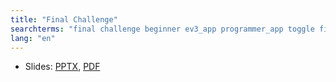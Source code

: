 ```yaml
---
title: "Final Challenge"
searchterms: "final challenge beginner ev3_app programmer_app toggle final_challenge"
lang: "en"
---
```


 
 <ul>
 <li class="ng-binding">Slides:
 <a href="TabletLessons/tablet/beginner/FinalChallenge.pptx">PPTX</a>,
 <a href="TabletLessons/tablet/beginner/FinalChallenge.pdf">PDF</a>
 </li>
 </ul>
